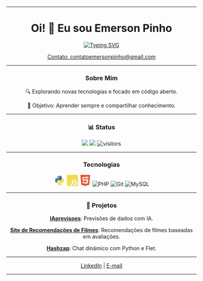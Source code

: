 
---

<h1 align="center">Oi! 👋 Eu sou Emerson Pinho</h1>

<div align="center">
    <a href="https://git.io/typing-svg">
        <img src="https://readme-typing-svg.herokuapp.com?color=%235E3A2A&center=true&vCenter=true&width=600&lines=Desenvolvedor+Back-End+💻;Nordestino+de+Matureia-PB+🌵;Sempre+explorando+novas+tecnologias!" alt="Typing SVG" />
    </a>
</div>

<p align="center">
  <a href="mailto:contatoemersonpinho@gmail.com">Contato: contatoemersonpinho@gmail.com</a>
</p>

---

<div align="center">
  <h3>Sobre Mim</h3>
  <p>🔍 Explorando novas tecnologias e focado em código aberto.</p>
  <p>🎯 Objetivo: Aprender sempre e compartilhar conhecimento.</p>
</div>

---

<div align="center">
  <h3>📊 Status</h3>
  <p>
    <a href="https://github.com/Emerson10110"><img src="https://img.shields.io/badge/status-updating-brightgreen.svg"></a>
    <a href="https://github.com/python/cpython"><img src="https://img.shields.io/badge/Python-3.12-FF1493.svg"></a>
    <img src="https://visitor-badge.laobi.icu/badge?page_id=Emerson10110.Emerson10110" alt="visitors"/>   
  </p>
</div>

---

<div align="center">
  <h3>Tecnologias</h3>
  <p>
    <img src="https://raw.githubusercontent.com/devicons/devicon/master/icons/python/python-original.svg" height="30" alt="Python"/>
    <img src="https://raw.githubusercontent.com/devicons/devicon/master/icons/javascript/javascript-plain.svg" height="30" alt="JavaScript"/>
    <img src="https://raw.githubusercontent.com/devicons/devicon/master/icons/html5/html5-original.svg" height="30" alt="HTML5"/>
    <img src="https://cdn.jsdelivr.net/gh/devicons/devicon@latest/icons/php/php-original.svg" height="30" alt="PHP"/>
    <img src="https://cdn.jsdelivr.net/gh/devicons/devicon/icons/git/git-original.svg" height="30" alt="Git"/>
    <img src="https://cdn.jsdelivr.net/gh/devicons/devicon/icons/mysql/mysql-original.svg" height="30" alt="MySQL"/>
  </p>
</div>

---

<div align="center">
  <h3>🚀 Projetos</h3>
  <p><a href="https://github.com/Emerson10110/IAprevisoes"><strong>IAprevisoes</strong></a>: Previsões de dados com IA.</p>
  <p><a href="https://github.com/Emerson10110/filmes-recomendacoes"><strong>Site de Recomendações de Filmes</strong></a>: Recomendações de filmes baseadas em avaliações.</p>
  <p><a href="https://github.com/Emerson10110/Hashzap"><strong>Hashzap</strong></a>: Chat dinâmico com Python e Flet.</p>
</div>

---

<p align="center">
    <a href="https://linkedin.com/in/emerson-pinho-a02567331">LinkedIn</a> | <a href="mailto:the.emerson.araujo@gmail.com">E-mail</a>
</p>

---
